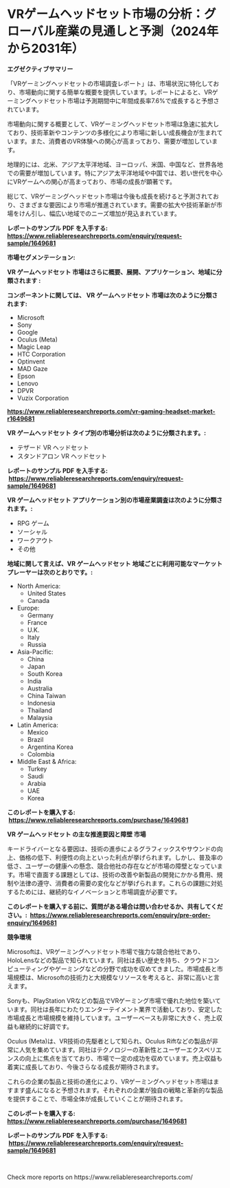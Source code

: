 <p><h1>VRゲームヘッドセット市場の分析：グローバル産業の見通しと予測（2024年から2031年）</h1></p><p><strong>エグゼクティブサマリー</strong></p>
<p><p>「VRゲーミングヘッドセットの市場調査レポート」は、市場状況に特化しており、市場動向に関する簡単な概要を提供しています。レポートによると、VRゲーミングヘッドセット市場は予測期間中に年間成長率7.6%で成長すると予想されています。</p><p>市場動向に関する概要として、VRゲーミングヘッドセット市場は急速に拡大しており、技術革新やコンテンツの多様化により市場に新しい成長機会が生まれています。また、消費者のVR体験への関心が高まっており、需要が増加しています。</p><p>地理的には、北米、アジア太平洋地域、ヨーロッパ、米国、中国など、世界各地での需要が増加しています。特にアジア太平洋地域や中国では、若い世代を中心にVRゲームへの関心が高まっており、市場の成長が顕著です。</p><p>総じて、VRゲーミングヘッドセット市場は今後も成長を続けると予測されており、さまざまな要因により市場が推進されています。需要の拡大や技術革新が市場をけん引し、幅広い地域でのニーズ増加が見込まれています。</p></p>
<p><strong>レポートのサンプル PDF を入手する: <a href="https://www.reliableresearchreports.com/enquiry/request-sample/1649681">https://www.reliableresearchreports.com/enquiry/request-sample/1649681</a></strong></p>
<p><strong>市場セグメンテーション:</strong></p>
<p><strong> VR ゲームヘッドセット 市場はさらに概要、展開、アプリケーション、地域に分類されます :</strong></p>
<p><strong>コンポーネントに関しては、 VR ゲームヘッドセット 市場は次のように分類されます: &nbsp;</strong></p>
<p><ul><li>Microsoft</li><li>Sony</li><li>Google</li><li>Oculus (Meta)</li><li>Magic Leap</li><li>HTC Corporation</li><li>Optinvent</li><li>MAD Gaze</li><li>Epson</li><li>Lenovo</li><li>DPVR</li><li>Vuzix Corporation</li></ul></p>
<p><strong><a href="https://www.reliableresearchreports.com/vr-gaming-headset-market-r1649681">https://www.reliableresearchreports.com/vr-gaming-headset-market-r1649681</a></strong></p>
<p><strong> VR ゲームヘッドセット タイプ別の市場分析は次のように分類されます。:</strong></p>
<p><ul><li>テザード VR ヘッドセット</li><li>スタンドアロン VR ヘッドセット</li></ul></p>
<p><strong>レポートのサンプル PDF を入手する: &nbsp;<a href="https://www.reliableresearchreports.com/enquiry/request-sample/1649681">https://www.reliableresearchreports.com/enquiry/request-sample/1649681</a></strong></p>
<p><strong> VR ゲームヘッドセット アプリケーション別の市場産業調査は次のように分類されます。:</strong></p>
<p><ul><li>RPG ゲーム</li><li>ソーシャル</li><li>ワークアウト</li><li>その他</li></ul></p>
<p><strong>地域に関して言えば、VR ゲームヘッドセット 地域ごとに利用可能なマーケットプレーヤーは次のとおりです。:</strong></p>
<p><ul>
    <li>
        North America:
        <ul>
            <li>United States</li>
            <li>Canada</li>
        </ul>
    </li>
    <li>
        Europe:
        <ul>
            <li>Germany</li>
            <li>France</li>
            <li>U.K.</li>
            <li>Italy</li>
            <li>Russia</li>
        </ul>
    </li>
    <li>
        Asia-Pacific:
        <ul>
            <li>China</li>
            <li>Japan</li>
            <li>South Korea</li>
            <li>India</li>
            <li>Australia</li>
            <li>China Taiwan</li>
            <li>Indonesia</li>
            <li>Thailand</li>
            <li>Malaysia</li>
        </ul>
    </li>
    <li>
        Latin America:
        <ul>
            <li>Mexico</li>
            <li>Brazil</li>
            <li>Argentina Korea</li>
            <li>Colombia</li>
        </ul>
    </li>
    <li>
        Middle East & Africa:
        <ul>
            <li>Turkey</li>
            <li>Saudi</li>
            <li>Arabia</li>
            <li>UAE</li>
            <li>Korea</li>
        </ul>
    </li>
    </ul></p>
<p><strong>このレポートを購入する: &nbsp;<a href="https://www.reliableresearchreports.com/purchase/1649681">https://www.reliableresearchreports.com/purchase/1649681</a></strong></p>
<p><strong>VR ゲームヘッドセット の主な推進要因と障壁 市場</strong></p>
<p><p>キードライバーとなる要因は、技術の進歩によるグラフィックスやサウンドの向上、価格の低下、利便性の向上といった利点が挙げられます。しかし、普及率の低さ、ユーザーの健康への懸念、競合他社の存在などが市場の障壁となっています。市場で直面する課題としては、技術の改善や新製品の開発にかかる費用、規制や法律の遵守、消費者の需要の変化などが挙げられます。これらの課題に対処するためには、継続的なイノベーションと市場調査が必要です。</p></p>
<p><strong>このレポートを購入する前に、質問がある場合は問い合わせるか、共有してください。:&nbsp; <a href="https://www.reliableresearchreports.com/enquiry/pre-order-enquiry/1649681">https://www.reliableresearchreports.com/enquiry/pre-order-enquiry/1649681</a></strong></p>
<p><strong>競争環境</strong></p>
<p><p>Microsoftは、VRゲーミングヘッドセット市場で強力な競合他社であり、HoloLensなどの製品で知られています。同社は長い歴史を持ち、クラウドコンピューティングやゲーミングなどの分野で成功を収めてきました。市場成長と市場規模は、Microsoftの技術力と大規模なリソースを考えると、非常に高いと言えます。</p><p>Sonyも、PlayStation VRなどの製品でVRゲーミング市場で優れた地位を築いています。同社は長年にわたりエンターテイメント業界で活動しており、安定した市場成長と市場規模を維持しています。ユーザーベースも非常に大きく、売上収益も継続的に好調です。</p><p>Oculus (Meta)は、VR技術の先駆者として知られ、Oculus Riftなどの製品が非常に人気を集めています。同社はテクノロジーの革新性とユーザーエクスペリエンスの向上に焦点を当てており、市場で一定の成功を収めています。売上収益も着実に成長しており、今後さらなる成長が期待されます。</p><p>これらの企業の製品と技術の進化により、VRゲーミングヘッドセット市場はますます盛んになると予想されます。それぞれの企業が独自の戦略と革新的な製品を提供することで、市場全体が成長していくことが期待されます。</p></p>
<p><strong>このレポートを購入する: &nbsp; <a href="https://www.reliableresearchreports.com/purchase/1649681">https://www.reliableresearchreports.com/purchase/1649681</a></strong></p>
<p><strong>レポートのサンプル PDF を入手する: &nbsp;<a href="https://www.reliableresearchreports.com/enquiry/request-sample/1649681">https://www.reliableresearchreports.com/enquiry/request-sample/1649681</a></strong><strong></strong></p>
<p>&nbsp;</p>
<p>Check more reports on https://www.reliableresearchreports.com/</p>